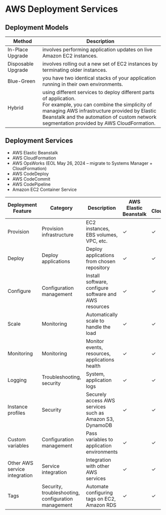 # AWS Deployment Services

## Deployment Models

| Method             | Description                                                                                                                                                                                                                                                       |
|--------------------|-------------------------------------------------------------------------------------------------------------------------------------------------------------------------------------------------------------------------------------------------------------------|
| In-Place Upgrade   | involves performing application updates on live Amazon EC2 instances.                                                                                                                                                                                             |
| Disposable Upgrade | involves rolling out a new set of EC2 instances by terminating older instances.                                                                                                                                                                                   |
| Blue-Green         | you have two identical stacks of your application running in their own environments.                                                                                                                                                                              |
| Hybrid             | using different services to deploy different parts of application.<br/>For example, you can combine the simplicity of managing AWS infrastructure provided by Elastic Beanstalk and the automation of custom network segmentation provided by AWS CloudFormation. |

## Deployment Services

* AWS Elastic Beanstalk
* AWS CloudFormation
* AWS OpsWorks (EOL May 26, 2024 – migrate to Systems Manager + CloudFormation)
* AWS CodeDeploy
* AWS CodeCommit
* AWS CodePipeline
* Amazon EC2 Container Service

| Deployment Feature            | Category                                            | Description                                              | AWS Elastic Beanstalk | AWS CloudFormation | AWS OpsWorks | AWS CodeDeploy |
|-------------------------------|-----------------------------------------------------|----------------------------------------------------------|-----------------------|--------------------|--------------|----------------|
| Provision                     | Provision infrastructure                            | EC2 instances, EBS volumes, VPC, etc.                    | ✓                     | ✓                  | ✓            |                |
| Deploy                        | Deploy applications                                 | Deploy applications from chosen repository               | ✓                     | ✓                  | ✓            | ✓              |
| Configure                     | Configuration management                            | Install software, configure software and AWS resources   | ✓                     | ✓                  | ✓            |                |
| Scale                         | Monitoring                                          | Automatically scale to handle the load                   | ✓                     | ✓                  | ✓            |                |
| Monitoring                    | Monitoring                                          | Monitor events, resources, applications health           | ✓                     | ✓                  | ✓            | ✓              |
| Logging                       | Troubleshooting, security                           | System, application logs                                 | ✓                     | ✓                  | ✓            | ✓              |
| Instance profiles             | Security                                            | Securely access AWS services such as Amazon S3, DynamoDB | ✓                     | ✓                  | ✓            | ✓              |
| Custom variables              | Configuration management                            | Pass variables to application environments               | ✓                     | ✓                  | ✓            |                |
| Other AWS service integration | Service integration                                 | Integration with other AWS services                      | ✓                     | ✓                  | ✓            | ✓              |
| Tags                          | Security, troubleshooting, configuration management | Automate configuring tags on EC2, Amazon RDS             | ✓                     | ✓                  | ✓            |                |


